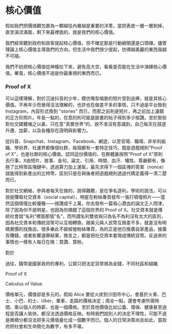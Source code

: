 # 核心價值

假如我們把價值觀包裹為一顆越往內層越是重要的洋蔥，當把表皮一層一層剝掉，直至淚流滿面，剩下來最裡面的，就是我們的核心價值。

我們經常聽到政府和政客提起核心價值，但不確定那是行動綱領還是口頭禪。儘管理論上核心價值主導我們的方向，但生活中我們很少提起，彷彿越美麗的東西我越不可碰。

我們不妨把核心價值從神檯拉下來，避免高大空，看看是否能在生活中演繹核心價值。畢竟，核心價值不過是你最重視的東西而已。

### Proof of X

可以這樣理解，對於沉迷抖音的少年，模仿嘴型唱歌的短片受到追捧，就是其核心價值。不再年少而覺得沒法理解的，也許也在做差不多的事情，只不過是平台換到 Instagram，內容形式換到 "stories" 而已，而那之前則是短片，再之前加上濾鏡的正方形照片。年長一點的，在意的則可能是臉書的帖子得到多少按讚。至於那些對社交媒體嗤之以鼻，只在意”真實世界“的，說不准沒有意識到，自己每天在競逐升遷、加薪，以及各種存在證明與影響力。

從抖音、Snapchat、Instagram、Facebook、網遊，以至官場、職場、非牟利組織、學術界、社運界都像個社群，每個都有一套特定技巧，既是遊戲規則"Proof of X"，也是社群的核心價值。認同這份價值的，在群體裏按照"Proof of X"原則去行事，X由短片、故事、金句、論文、引用、時間、血汗、犧牲、尊嚴都有，像極了比特幣區塊鏈中，透過算力加上運氣，最先求得下一個區塊的答案（nonce）就能得到新產出的比特幣，區別只是在與後者把遊戲規則透過代碼定義得一清二楚而已。

對於社交網絡，參與者每天在做的，說得難聽，是在爭名逐利，學術的說法，可以說是賺取社交資本（social capital）。明星在粉絲專頁發布一張打噴嚏照片——當然這個噴嚏比較優雅——按讚成千上萬，你去發布一篇嘔心瀝血的論文乏人問津，除了因為你不是明星，也因為你搞錯了這個世界的 Proof of X。社交資本就是傳統社會說”名利“裡面那個”名“，而所謂名利雙收與只為名不為利沒有太大的區別，因為社交資本和傳統貨幣可以互相轉換，跟美元與人民幣互換差不多，就差沒有明碼實價的找換店。很多樂此不疲經營粉絲專頁，為的正是他日推廣自家產品，接廣告賺錢，或者影響選舉結果，換言之，都是把社交資本套現成傳統貨幣。反過來的事情也一樣有人每日在做：買讚、買粉。

對於

過往，鑄幣是國家政府的專利，公眾只把法定貨幣視為金錢，不同社區和組織

Proof of X

Calculus of Value

價格單元，價值卻是多元的。假如 Alice 要從火炭到沙田市中心，會基於火車、巴士、小巴、的士、Uber、單車、走路的價格決定；周全一點，還會考慮所需時間，乘以個人的時薪，也是一個價格。至於其他價值比如公義、環保、健康甚至過程是否讓人愉快，都沒法透過價格反映。有時我們說別人的決定不理性，可能不過是微積分都沒法把多元價值量化成一個數字而已。個人的日常決策尚且如此，當政府把社會和生命簡化為數字，有多不堪。





